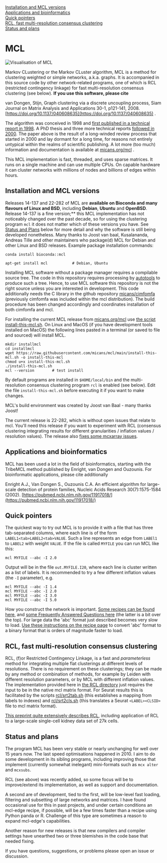 
[Installation and MCL versions](#installation-and-mcl-versions)  
[Applications and bioinformatics](#applications-and-bioinformatics)  
[Quick pointers](#quick-pointers)  
[RCL, fast multi-resolution consensus clustering](#rcl-fast-multi-resolution-consensus-clustering)  
[Status and plans](#status-and-plans)  

# MCL

![Visualisation of MCL](/img/fa_header_800_200.png)

Markov CLustering or the Markov CLuster algorithm, MCL is a method
for clustering weighted or simple networks, a.k.a. graphs.  It is accompanied
in this source code by other network-related
programs, one of which is RCL (restricted contingency linkage) for fast
multi-resolution consensus clustering (see below).
**If you use this software, please cite**

van Dongen, Stijn, Graph clustering via a discrete uncoupling process, Siam
Journal on Matrix Analysis and Applications 30-1, p121-141, 2008. [https://doi.org/10.1137/040608635](https://doi.org/10.1137/040608635) .

The algorithm was conceived in 1998 and [first published in a technical report in 1998](https://ir.cwi.nl/pub/4604).
A PhD thesis and three more technical reports [followed in 2000](https://micans.org/mcl/index.html?sec_thesisetc).
The paper above is the result of a long-winded review process that started in
2000 and lay dormant for a long time, for reasons not entirely untypical within the realms of scientific publishing.
A lot more (too much) information and documentation is available at [micans.org/mcl](https://micans.org/mcl) .

This MCL implementation is fast, threaded, and uses sparse matrices. It runs on a single
machine and can use multiple CPUs. On capable hardware it can cluster
networks with millions of nodes and billions of edges within hours.

## Installation and MCL versions

Releases 14-137 and 22-282 of MCL are **available
on Bioconda and many flavours of Linux and BSD**, including **Debian**,
**Ubuntu** and **OpenBSD**.  Release 14-137 is a fine version;** this MCL
implementation has not noticeably changed over the past decade, so for using
the clustering program `mcl` it does not matter which of these versions you have.
See [Status and Plans](#status-and-plans) below for more detail and why
the software is still being developed nonetheless.
Many thanks to Joost van baal, Kusalananda, Andreas Tille and other
maintainers who package(d) MCL for Debian and other Linux and BSD releases.
Example package installation commands:

```
conda install bioconda::mcl

apt-get install mcl           # Debian, Ubuntu
```

Installing MCL software without a package manager requires a compilable source tree. The code in this
repository requires processing by [autotools](https://en.wikipedia.org/wiki/GNU_Autotools) to produce such a tree.
Hence, to use MCL software this repository is not the right source unless you are interested in development.
This code additionally needs the C library in the github repository
[micans/cimfomfa](http://github.com/micans/cimfomfa) (previously cimfomfa was included within the mcl distribution).
The build procedure has been changed accordingly and coordinates installation of both cimfomfa and mcl.

For installing the current MCL release from [micans.org/mcl](https://micans.org/mcl)
use [the script install-this-mcl.sh](install-this-mcl.sh).
On Linux and MacOS (if you have development tools installed on MacOS) the following
lines pasted in a terminal (or saved to file and sourced) will install MCL.

```
mkdir installmcl
cd installmcl
wget https://raw.githubusercontent.com/micans/mcl/main/install-this-mcl.sh -o install-this-mcl
chmod u+x install-this-mcl.sh
./install-this-mcl.sh
mcl --version        # test install
```

By default programs are installed in `$HOME/local/bin` and the multi-resolution
consensus clustering program `rcl` is enabled (see below). Edit the file `install-this-mcl.sh`
before executing it if you want to make changes.

MCL's build environment was created by Joost van Baal - many thanks Joost!

The current release is 22-282, which is without open issues that relate to mcl.
You'll need this release if you want to experiment with RCL (consensus clustering
integrating results for different granularities / inflation values / resolution
values).  The release also [fixes some mcxarray issues](ChangeLog).


## Applications and bioinformatics
MCL has been used a lot in the field of bioinformatics, starting with the TribeMCL
method published by Enright, van Dongen and Ouzounis.
For bioinformatic applications, please cite additionally

Enright A.J., Van Dongen S., Ouzounis C.A.
An efficient algorithm for large-scale detection of protein families,
Nucleic Acids Research 30(7):1575-1584 (2002).
[https://pubmed.ncbi.nlm.nih.gov/11917018/](https://pubmed.ncbi.nlm.nih.gov/11917018/)


## Quick pointers
The quickest way to try out MCL is to provide it with a file that has three tab-separated columns,
where each line is of the form `LABEL1<tab>LABEL2<tab>VALUE`. Such a line represents an edge
from `LABEl1` to `LABEL2` with weight `VALUE`. If the file is called `MYFILE` you can run MCL
like this:
```
mcl MYFILE --abc -I 2.0
```
Output will be in the file `out.MYFILE.I20`, where each line is cluster written as a list of labels.
It is recommended to try a few different inflation values (the `-I` parameter), e.g.
```
mcl MYFILE --abc -I 1.4
mcl MYFILE --abc -I 2.0
mcl MYFILE --abc -I 3.0
mcl MYFILE --abc -I 5.0
```

How you construct the network is important.
[Some recipes can be found here](https://micans.org/mcl/man/clmprotocols.html), and
[some Frequently Answered Questions here](https://micans.org/mcl/man/mclfaq.html) (the latter is a bit over the top).
For large data the 'abc' format just described becomes very slow to load.
[Use these instructions on the recipe page](https://micans.org/mcl/man/clmprotocols.html#large)
to convert 'abc' format to a binary format that is orders of magnitude faster to load.


## RCL, fast multi-resolution consensus clustering
RCL, (f)or Restricted Contingency Linkage, is a fast and *parameterless* method for integrating
multiple flat clusterings at different levels of resolutions. There is
no requirement on these clusterings; they can be made by any method or combination of methods,
for example by Leiden with different resolution parameters, or by MCL with
different inflation values.
The implementation provided here
in [the RCL directory](rcl) just requires the input to be in the native mcl
matrix format.
For Seurat results this is facilitated by the scripts
[rcl/srt2tab.sh](rcl/srt2tab.sh) (this establishes a mapping from labels to
indexes) and [rcl/srt2cls.sh](rcl/srt2cls.sh) (this translates a Seurat
`<LABEL><CLSID>` file to mcl matrix format).

[This preprint quite extensively describes RCL](https://www.biorxiv.org/content/10.1101/2022.10.09.511493v1),
including application of RCL to a large-scale single-cell kidney data set of 27k cells.


## Status and plans
The program MCL has been very stable or nearly unchanging for well over 15
years now. The last speed optimisations happened in 2010. I
aim to do some development in its sibling programs, including improving those
that implement (currently somewhat inelegant) mini-formats such as `mcx alter`
and `mcxsubs`.

RCL (see above) was recently added, so some focus will be to improve/extend its
implementation, as well as support and documentation.

A second are of development, tied to the first, will be
low-level fast loading, filtering and subsetting of large networks and matrices.
I have found occasional use for this in past projects, and under certain conditions
an mcl-edge recipe, if possible, will be a few times faster than a recipe using
Python panda or R. Challenge of this type are sometimes a reason
to expand mcl-edge's capabilities.

Another reason for new releases is that new compilers and
compiler settings have unearthed two or three blemishes in the code base that
needed fixing.

If you have questions, suggestions, or problems please open an issue or discussion.

